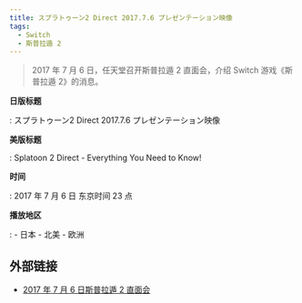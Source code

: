 ```yaml
---
title: スプラトゥーン2 Direct 2017.7.6 プレゼンテーション映像
tags:
  - Switch
  - 斯普拉遁 2
---
```


> 2017 年 7 月 6 日，任天堂召开斯普拉遁 2 直面会，介绍 Switch 游戏《斯普拉遁 2》的消息。

**日版标题**

:   スプラトゥーン2 Direct 2017.7.6 プレゼンテーション映像

**美版标题**

:   Splatoon 2 Direct - Everything You Need to Know!

**时间**

:   2017 年 7 月 6 日 东京时间 23 点

**播放地区**

:   - 日本
    - 北美
    - 欧洲

## 外部链接

- [2017 年 7 月 6 日斯普拉遁 2 直面会](https://www.bilibili.com/video/BV1eT4y1F7hy/)
